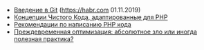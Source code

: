 * [Введение в Git](https://habr.com/ru/post/472600/) (https://habr.com 01.11.2019)
* [Концепции Чистого Кода, адаптированные для PHP](https://github.com/peter-gribanov/clean-code-php)
* [Рекомендации по написанию PHP кода](https://github.com/index0h/php-conventions)
* [Преждевременная оптимизация: абсолютное зло или иногда полезная практика?](https://ru.hexlet.io/blog/posts/prezhdevremennaya-optimizatsiya-absolyutnoe-zlo-ili-inogda-poleznaya-praktika?utm_source=telegram.me&utm_medium=social&utm_campaign=--prezhdevremennaya-optimizatsiya--koren-v)
